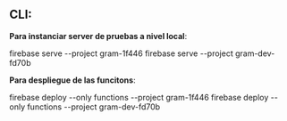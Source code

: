 ## CLI:
**Para instanciar server de pruebas a nivel local**:

firebase serve --project gram-1f446
firebase serve --project gram-dev-fd70b

**Para despliegue de las funcitons**:

firebase deploy --only functions --project gram-1f446
firebase deploy --only functions --project gram-dev-fd70b